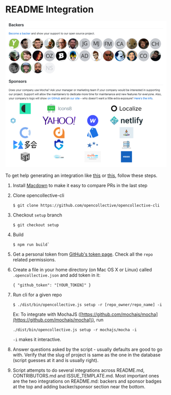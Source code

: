 # README Integration

![](../.gitbook/assets/screen-shot-2019-01-24-at-6.28.10-pm.png)

To get help generating an integration like [this](https://github.com/mochajs/mocha#backers) or [this](https://github.com/babel/babel#open-collective-sponsors), follow these steps.

1. Install [Macdown](https://macdown.uranusjr.com/) to make it easy to compare PRs in the last step
2. Clone opencollective-cli

   ```text
   $ git clone https://github.com/opencollective/opencollective-cli
   ```

3. Checkout `setup` branch

   ```text
   $ git checkout setup
   ```

4. Build

   ```text
   $ npm run build`
   ```

5. Get a personal token from [GitHub's token page](https://github.com/settings/tokens). Check all the `repo` related permissions.
6. Create a file in your home directory \(on Mac OS X or Linux\) called `.opencollective.json` and add token in it:

   ```text
   { "github_token": "[YOUR_TOKEN]" }
   ```

7. Run cli for a given repo

   ```text
   $ ./dist/bin/opencollective.js setup -r [repo_owner/repo_name] -i
   ```

   Ex: To integrate with MochaJS \([https://github.com/mochajs/mocha](https://github.com/mochajs/mocha)\), run

   ```text
   ./dist/bin/opencollective.js setup -r mochajs/mocha -i
   ```

   `-i` makes it interactive.

8. Answer questions asked by the script - usually defaults are good to go with. Verify that the slug of project is same as the one in the database \(script guesses at it and is usually right\).
9. Script attempts to do several integrations across README.md, CONTRIBUTORS.md and ISSUE\_TEMPLATE.md. Most important ones are the two integrations on README.md: backers and sponsor badges at the top and adding backer/sponsor section near the bottom.

